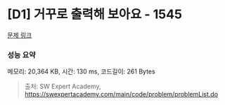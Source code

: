 # [D1] 거꾸로 출력해 보아요 - 1545 

[문제 링크](https://swexpertacademy.com/main/code/problem/problemDetail.do?contestProbId=AV2gbY0qAAQBBAS0) 

### 성능 요약

메모리: 20,364 KB, 시간: 130 ms, 코드길이: 261 Bytes



> 출처: SW Expert Academy, https://swexpertacademy.com/main/code/problem/problemList.do